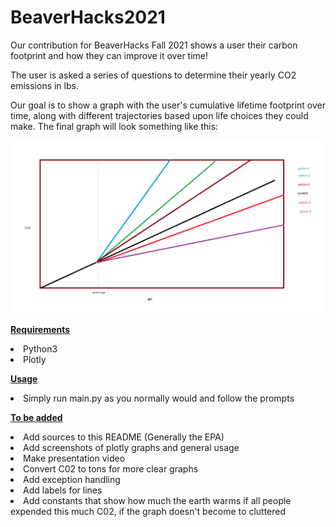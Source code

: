 <h1>BeaverHacks2021</h1>
<p>Our contribution for BeaverHacks Fall 2021 shows a user their carbon footprint and how they can improve it over time! </p>
<p>The user is asked a series of questions to determine their yearly CO2 emissions in lbs.</p>
<p>Our goal is to show a graph with the user's cumulative lifetime footprint over time, along with different trajectories based upon life choices they could make.
The final graph will look something like this:</p>
<img src="imgs/GraphVision.png">

<p><u><strong>Requirements</strong></u></p>
<li>Python3</li>
<li>Plotly</li>

<p><u><strong>Usage</strong></u></p>
<li>Simply run main.py as you normally would and follow the prompts</li>

<p><u><strong>To be added</strong></u></p>
<li>Add sources to this README (Generally the EPA)</li>
<li>Add screenshots of plotly graphs and general usage</li>
<li>Make presentation video</li>
<li>Convert C02 to tons for more clear graphs</li>
<li>Add exception handling</li>
<li>Add labels for lines</li>
<li>Add constants that show how much the earth warms if all people expended this much C02, if the graph doesn't become to cluttered</li>
